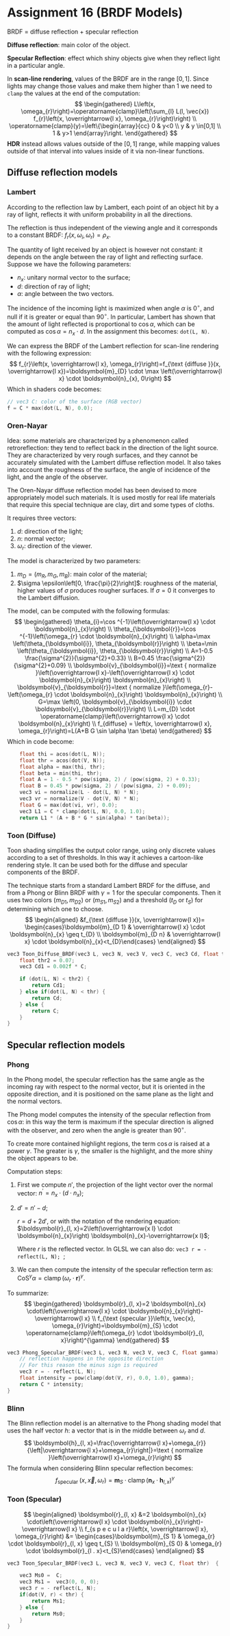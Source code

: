 # Assignment 16 (BRDF Models)

BRDF = diffuse reflection + specular reflection

**Diffuse reflection**: main color of the object.

**Specular Reflection**: effect which shiny objects give when they reflect light in a particular angle.

In **scan-line rendering**, values of the BRDF are in the range $[0, 1]$. Since lights may change those values and make them higher than 1 we need to `clamp` the values at the end of the computation:
$$
\begin{gathered}
L\left(x, \omega_{r}\right)=\operatorname{clamp}\left(\sum_{l} L(l, \vec{x}) f_{r}\left(x, \overrightarrow{l x}, \omega_{r}\right)\right) \\
\operatorname{clamp}(y)=\left\{\begin{array}{cc}
0 & y<0 \\
y & y \in[0,1] \\
1 & y>1
\end{array}\right.
\end{gathered}
$$
**HDR** instead allows values outside of the $[0, 1]$ range, while mapping values outside of that interval into values inside of it via non-linear functions.

## Diffuse reflection models

### Lambert

According to the reflection law by Lambert, each point of an  object hit by a ray of light, reflects it with uniform probability in all the directions.

The reflection is thus independent of the viewing angle and it  corresponds to a constant BRDF: $f_{r}\left(x, \omega_{i}, \omega_{r}\right)=\rho_{x}$.

The quantity of light received by an object is however not  constant: it depends on the angle between the ray of light and reflecting surface. Suppose we have the following parameters:

* $n_x$: unitary normal vector to the surface;
* $d$: direction of ray of light;
* $\alpha$: angle between the two vectors.

The incidence of the incoming light is maximized when angle $\alpha$ is $0^{\circ}$, and null if it is greater or equal than $90^{\circ}$. In particular, Lambert has shown that the amount of light  reflected is proportional to $\cos{\alpha}$, which can be computed as $\cos{\alpha} = n_x \cdot d$. In the assignment this becomes: `dot(L, N)`.

We can express the BRDF of the Lambert reflection for scan-line rendering  with the following expression: 
$$
f_{r}\left(x, \overrightarrow{l x}, \omega_{r}\right)=f_{\text {diffuse }}(x, \overrightarrow{l x})=\boldsymbol{m}_{D} \cdot \max \left(\overrightarrow{l x} \cdot \boldsymbol{n}_{x}, 0\right)
$$
Which in shaders code becomes:

```c
// vec3 C: color of the surface (RGB vector)
f = C * max(dot(L, N), 0.0);
```

###  Oren-Nayar

Idea: some materials are characterized by a phenomenon called retroreflection: they tend to reflect back in the direction of the light source. They are characterized by very rough surfaces, and they cannot be accurately simulated with the Lambert diffuse reflection model. It also takes into account the roughness of the surface, the angle of incidence of the light, and the angle of the observer.

The Oren-Nayar diffuse reflection model has been devised to more appropriately model such materials. It is used mostly for real life materials that require this special technique are clay, dirt and some types of cloths.

It requires three vectors:

1. $d$: direction of the light;
2. $n$: normal vector;
3. $\omega_r$: direction of the viewer.

The model is characterized by two parameters:

1. $m_{D}=\left(m_{R}, m_{G}, m_{B}\right)$: main color of the material;
2. $\sigma \epsilon\left[0, \frac{\pi}{2}\right]$: roughness of the material, higher values of $\sigma$ produces rougher surfaces. If $\sigma = 0$ it converges to the Lambert diffusion.

The model, can be computed with the following formulas:
$$
\begin{gathered}
\theta_{i}=\cos ^{-1}\left(\overrightarrow{l x} \cdot \boldsymbol{n}_{x}\right) \\
\theta_{\boldsymbol{r}}=\cos ^{-1}\left(\omega_{r} \cdot \boldsymbol{n}_{x}\right) \\
\alpha=\max \left(\theta_{\boldsymbol{i}}, \theta_{\boldsymbol{r}}\right) \\
\beta=\min \left(\theta_{\boldsymbol{i}}, \theta_{\boldsymbol{r}}\right) \\
A=1-0.5 \frac{\sigma^{2}}{\sigma^{2}+0.33} \\
B=0.45 \frac{\sigma^{2}}{\sigma^{2}+0.09} \\
\boldsymbol{v}_{\boldsymbol{i}}=\text { normalize }\left(\overrightarrow{l x}-\left(\overrightarrow{l x} \cdot \boldsymbol{n}_{x}\right) \boldsymbol{n}_{x}\right) \\
\boldsymbol{v}_{\boldsymbol{r}}=\text { normalize }\left(\omega_{r}-\left(\omega_{r} \cdot \boldsymbol{n}_{x}\right) \boldsymbol{n}_{x}\right) \\
G=\max \left(0, \boldsymbol{v}_{\boldsymbol{i}} \cdot \boldsymbol{v}_{\boldsymbol{r}}\right) \\
L=m_{D} \cdot \operatorname{clamp}\left(\overrightarrow{l x} \cdot \boldsymbol{n}_{x}\right) \\
f_{diffuse} = \left(x, \overrightarrow{l x}, \omega_{r}\right)=L(A+B G \sin \alpha \tan \beta)
\end{gathered}
$$
Which in code become:

```c
	float thi = acos(dot(L, N));
	float thr = acos(dot(V, N));
	float alpha = max(thi, thr);
	float beta = min(thi, thr);
	float A = 1 - 0.5 * pow(sigma, 2) / (pow(sigma, 2) + 0.33);
	float B = 0.45 * pow(sigma, 2) / (pow(sigma, 2) + 0.09);
	vec3 vi = normalize(L - dot(L, N) * N);
	vec3 vr = normalize(V - dot(V, N) * N);
	float G = max(dot(vi, vr), 0.0);
	vec3 L1 = C * clamp(dot(L, N), 0.0, 1.0);
	return L1 * (A + B * G * sin(alpha) * tan(beta));
```

### Toon (Diffuse)

Toon shading simplifies the  output color range, using only discrete values according to  a set of thresholds. In this way it achieves a cartoon-like rendering style. It can be used both for the diffuse and specular components of the BRDF.

The technique starts from a standard Lambert BRDF for the diffuse, and from a Phong or Blinn BRDF with $\gamma = 1$ for the specular components. Then it uses two colors $(m_{D1}, m_{D2})$ or $(m_{S1}, m_{S2})$ and a threshold ($t_D$ or $t_S$) for determining which one to choose.
$$
\begin{aligned}
&f_{\text {diffuse }}(x, \overrightarrow{l x})= \begin{cases}\boldsymbol{m}_{D 1} & \overrightarrow{l x} \cdot \boldsymbol{n}_{x} \geq t_{D} \\
\boldsymbol{m}_{D n} & \overrightarrow{l x} \cdot \boldsymbol{n}_{x}<t_{D}\end{cases}
\end{aligned}
$$

```c
vec3 Toon_Diffuse_BRDF(vec3 L, vec3 N, vec3 V, vec3 C, vec3 Cd, float thr) {
	float thr2 = 0.07;
	vec3 Cd1 = 0.002f * C;

	if (dot(L, N) < thr2) {
		return Cd1;
	} else if(dot(L, N) < thr) {
		return Cd;
	} else {
		return C;
	}
}
```

## Specular reflection models

### Phong

In the Phong model, the specular reflection has the same  angle as the incoming ray with respect to the normal vector,  but it is oriented in the opposite direction, and it is positioned on the same plane as the light and the normal vectors.

The Phong model computes the intensity of the specular reflection from $\cos{\alpha}$: in this way the term is maximum if the  specular direction is aligned with the observer, and zero  when the angle is greater than $90^{\circ}$.

To create more contained highlight regions, the term $\cos{\alpha}$ is  raised at a power $\gamma$. The greater is $\gamma$, the smaller is the  highlight, and the more shiny the object appears to be.

Computation steps:

1. First we compute $n'$,  the projection of the light vector over the normal vector: $n^{\prime}=n_{x} \cdot\left(d \cdot n_{x}\right)$;

2. $d' = n' - d$;

   $r = d + 2d'$, or with the notation of the rendering equation: $\boldsymbol{r}_{l, x}=2\left(\overrightarrow{x l} \cdot \boldsymbol{n}_{x}\right) \boldsymbol{n}_{x}-\overrightarrow{x l}$;

   Where $r$ is the reflected vector. In GLSL we can also do: `vec3 r = -reflect(L, N); `;

3. We can then compute the intensity of the specular reflection term as: $\operatorname{CoS}^{\gamma} \alpha=\operatorname{clamp}\left(\omega_{r} \cdot \boldsymbol{r}\right)^{\gamma}$.

To summarize:
$$
\begin{gathered}
\boldsymbol{r}_{l, x}=2 \boldsymbol{n}_{x} \cdot\left(\overrightarrow{l x} \cdot \boldsymbol{n}_{x}\right)-\overrightarrow{l x} \\
f_{\text {specular }}\left(x, \vec{x}, \omega_{r}\right)=\boldsymbol{m}_{S} \cdot \operatorname{clamp}\left(\omega_{r} \cdot \boldsymbol{r}_{l, x}\right)^{\gamma}
\end{gathered}
$$

```c
vec3 Phong_Specular_BRDF(vec3 L, vec3 N, vec3 V, vec3 C, float gamma)  {
	// reflection happens in the opposite direction
	// For this reason the minus sign is required
	vec3 r = - reflect(L, N);
	float intensity = pow(clamp(dot(V, r), 0.0, 1.0), gamma);
	return C * intensity;
}
```

### Blinn

The Blinn reflection model is an alternative to the Phong shading model that uses the half vector $h$: a vector that is in  the middle between $\omega_r$ and $d$.
$$
\boldsymbol{h}_{l, x}=\frac{\overrightarrow{l x}+\omega_{r}}{\left|\overrightarrow{l x}+\omega_{r}\right|}=\text { normalize }\left(\overrightarrow{l x}+\omega_{r}\right)
$$
The formula when considering Blinn specular reflection becomes:
$$
f_{\text {specular }}\left(x, \vec{x}, \omega_{r}\right)=\boldsymbol{m}_{S} \cdot \operatorname{clamp}\left(\boldsymbol{n}_{x} \cdot \boldsymbol{h}_{l, x}\right)^{\gamma}
$$

### Toon (Specular)

$$
\begin{aligned}
\boldsymbol{r}_{l, x} &=2 \boldsymbol{n}_{x} \cdot\left(\overrightarrow{l x} \cdot \boldsymbol{n}_{x}\right)-\overrightarrow{l x} \\
f_{s p e c u l a r}\left(x, \overrightarrow{l x}, \omega_{r}\right) &= \begin{cases}\boldsymbol{m}_{S 1} & \omega_{r} \cdot \boldsymbol{r}_{l, x} \geq t_{S} \\
\boldsymbol{m}_{S 0} & \omega_{r} \cdot \boldsymbol{r}_{l . x}<t_{S}\end{cases}
\end{aligned}
$$

```c
vec3 Toon_Specular_BRDF(vec3 L, vec3 N, vec3 V, vec3 C, float thr)  {

	vec3 Ms0 =  C;
	vec3 Ms1 =  vec3(0, 0, 0);
	vec3 r = - reflect(L, N);
	if(dot(V, r) < thr) {
		return Ms1;
	} else {
		return Ms0;
	}
}
```

